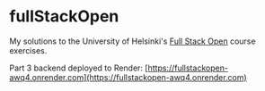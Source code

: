# fullStackOpen
My solutions to the University of Helsinki's [Full Stack Open](https://fullstackopen.com/en/) course exercises.

Part 3 backend deployed to Render: [https://fullstackopen-awq4.onrender.com](https://fullstackopen-awq4.onrender.com)
